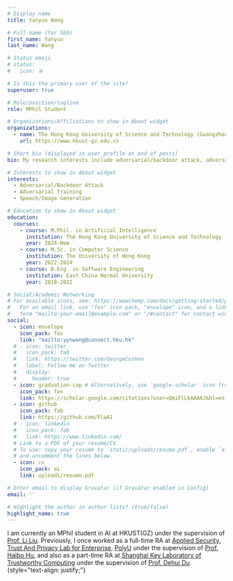 ```yaml
---
# Display name
title: Yanyun Wang

# Full name (for SEO)
first_name: Yanyun
last_name: Wang

# Status emoji
# status:
#   icon: ☕️

# Is this the primary user of the site?
superuser: true

# Role/position/tagline
role: MPhil Student

# Organizations/Affiliations to show in About widget
organizations:
  - name: The Hong Kong University of Science and Technology (Guangzhou)
    url: https://www.hkust-gz.edu.cn

# Short bio (displayed in user profile at end of posts)
bio: My research interests include adversarial/backdoor attack, adversarial training, and speech/image generation.

# Interests to show in About widget
interests:
  - Adversarial/Backdoor Attack
  - Adversarial Training
  - Speech/Image Generation

# Education to show in About widget
education:
  courses:
    - course: M.Phil. in Artificial Intelligence
      institution: The Hong Kong University of Science and Technology (Guangzhou)
      year: 2024-Now
    - course: M.Sc. in Computer Science
      institution: The University of Hong Kong
      year: 2022-2024
    - course: B.Eng. in Software Engineering
      institution: East China Normal University
      year: 2018-2022

# Social/Academic Networking
# For available icons, see: https://wowchemy.com/docs/getting-started/page-builder/#icons
#   For an email link, use "fas" icon pack, "envelope" icon, and a link in the
#   form "mailto:your-email@example.com" or "/#contact" for contact widget.
social:
  - icon: envelope
    icon_pack: fas
    link: "mailto:yynwang@connect.hku.hk"
  # - icon: twitter
  #   icon_pack: fab
  #   link: https://twitter.com/GeorgeCushen
  #   label: Follow me on Twitter
  #   display:
  #     header: true
  - icon: graduation-cap # Alternatively, use `google-scholar` icon from `ai` icon pack
    icon_pack: fas
    link: https://scholar.google.com/citations?user=QmiFlLkAAAAJ&hl=en
  - icon: github
    icon_pack: fab
    link: https://github.com/FlaAI
  # - icon: linkedin
  #   icon_pack: fab
  #   link: https://www.linkedin.com/
  # Link to a PDF of your resume/CV.
  # To use: copy your resume to `static/uploads/resume.pdf`, enable `ai` icons in `params.yaml`,
  # and uncomment the lines below.
  - icon: cv
    icon_pack: ai
    link: uploads/resume.pdf

# Enter email to display Gravatar (if Gravatar enabled in Config)
email: ''

# Highlight the author in author lists? (true/false)
highlight_name: true
---
```


I am currently an MPhil student in AI at HKUST(GZ) under the supervision of [Prof. Li Liu](https://liliu-avril.github.io/). Previously, I once worked as a full-time RA at [Applied Security, Trust And Privacy Lab for Enterprise](https://www.astaple.com/), [PolyU](https://www.polyu.edu.hk/) under the supervision of [Prof. Haibo Hu](https://haibohu.org/), and also as a part-time RA at [Shanghai Key Laboratory of Trustworthy Computing](https://tclab.ecnu.edu.cn/) under the supervision of [Prof. Dehui Du](https://scholar.google.com/citations?user=9WHLtvoAAAAJ&hl=en&oi=ao).
{style="text-align: justify;"}
